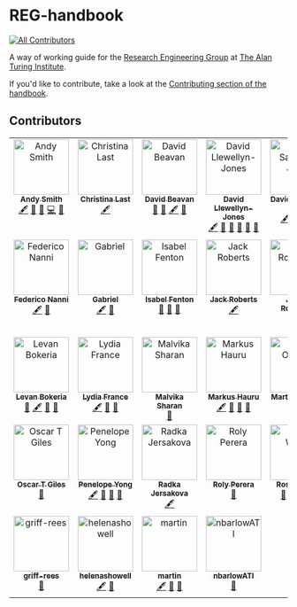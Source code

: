 # REG-handbook

<!-- markdown-link-check-disable -->
<!-- ALL-CONTRIBUTORS-BADGE:START - Do not remove or modify this section -->
[![All Contributors](https://img.shields.io/badge/all_contributors-32-orange.svg?style=flat-square)](#contributors-)
<!-- ALL-CONTRIBUTORS-BADGE:END -->
<!-- markdown-link-check-enable -->

A way of working guide for the [Research Engineering Group](https://www.turing.ac.uk/research-engineering) at [The Alan Turing Institute](https://www.turing.ac.uk).

If you'd like to contribute, take a look at the [Contributing section of the handbook](https://alan-turing-institute.github.io/REG-handbook/docs/contributing/).

## Contributors

<!-- markdown-link-check-disable -->
<!-- ALL-CONTRIBUTORS-LIST:START - Do not remove or modify this section -->
<!-- prettier-ignore-start -->
<!-- markdownlint-disable -->
<table>
  <tbody>
    <tr>
      <td align="center" valign="top" width="14.28%"><a href="https://github.com/andrewphilipsmith"><img src="https://avatars.githubusercontent.com/u/5346065?v=4?s=100" width="100px;" alt="Andy Smith"/><br /><sub><b>Andy Smith</b></sub></a><br /><a href="#content-andrewphilipsmith" title="Content">🖋</a> <a href="https://github.com/alan-turing-institute/REG-handbook/pulls?q=is%3Apr+reviewed-by%3Aandrewphilipsmith" title="Reviewed Pull Requests">👀</a> <a href="#ideas-andrewphilipsmith" title="Ideas, Planning, & Feedback">🤔</a> <a href="https://github.com/alan-turing-institute/REG-handbook/commits?author=andrewphilipsmith" title="Code">💻</a> <a href="#design-andrewphilipsmith" title="Design">🎨</a></td>
      <td align="center" valign="top" width="14.28%"><a href="https://christinalast.com/"><img src="https://avatars.githubusercontent.com/u/36204574?v=4?s=100" width="100px;" alt="Christina Last"/><br /><sub><b>Christina Last</b></sub></a><br /><a href="#content-ChristinaLast" title="Content">🖋</a></td>
      <td align="center" valign="top" width="14.28%"><a href="https://github.com/DavidBeavan"><img src="https://avatars.githubusercontent.com/u/6524799?v=4?s=100" width="100px;" alt="David Beavan"/><br /><sub><b>David Beavan</b></sub></a><br /><a href="#ideas-DavidBeavan" title="Ideas, Planning, & Feedback">🤔</a> <a href="https://github.com/alan-turing-institute/REG-handbook/pulls?q=is%3Apr+reviewed-by%3ADavidBeavan" title="Reviewed Pull Requests">👀</a> <a href="#content-DavidBeavan" title="Content">🖋</a> <a href="#maintenance-DavidBeavan" title="Maintenance">🚧</a></td>
      <td align="center" valign="top" width="14.28%"><a href="https://www.flypig.co.uk"><img src="https://avatars.githubusercontent.com/u/1446122?v=4?s=100" width="100px;" alt="David Llewellyn-Jones"/><br /><sub><b>David Llewellyn-Jones</b></sub></a><br /><a href="#content-llewelld" title="Content">🖋</a> <a href="#ideas-llewelld" title="Ideas, Planning, & Feedback">🤔</a> <a href="https://github.com/alan-turing-institute/REG-handbook/issues?q=author%3Allewelld" title="Bug reports">🐛</a> <a href="https://github.com/alan-turing-institute/REG-handbook/commits?author=llewelld" title="Documentation">📖</a> <a href="https://github.com/alan-turing-institute/REG-handbook/pulls?q=is%3Apr+reviewed-by%3Allewelld" title="Reviewed Pull Requests">👀</a> <a href="#maintenance-llewelld" title="Maintenance">🚧</a></td>
      <td align="center" valign="top" width="14.28%"><a href="https://github.com/dsj976"><img src="https://avatars.githubusercontent.com/u/57944311?v=4?s=100" width="100px;" alt="David Salvador Jasin"/><br /><sub><b>David Salvador Jasin</b></sub></a><br /><a href="#content-dsj976" title="Content">🖋</a> <a href="#ideas-dsj976" title="Ideas, Planning, & Feedback">🤔</a> <a href="https://github.com/alan-turing-institute/REG-handbook/pulls?q=is%3Apr+reviewed-by%3Adsj976" title="Reviewed Pull Requests">👀</a> <a href="#maintenance-dsj976" title="Maintenance">🚧</a></td>
      <td align="center" valign="top" width="14.28%"><a href="https://edchalstrey.com/"><img src="https://avatars.githubusercontent.com/u/5486164?v=4?s=100" width="100px;" alt="Ed Chalstrey"/><br /><sub><b>Ed Chalstrey</b></sub></a><br /><a href="#ideas-edwardchalstrey1" title="Ideas, Planning, & Feedback">🤔</a> <a href="#maintenance-edwardchalstrey1" title="Maintenance">🚧</a></td>
      <td align="center" valign="top" width="14.28%"><a href="https://github.com/edchapman88"><img src="https://avatars.githubusercontent.com/u/93717706?v=4?s=100" width="100px;" alt="Ed Chapman"/><br /><sub><b>Ed Chapman</b></sub></a><br /><a href="#ideas-edchapman88" title="Ideas, Planning, & Feedback">🤔</a> <a href="#maintenance-edchapman88" title="Maintenance">🚧</a></td>
    </tr>
    <tr>
      <td align="center" valign="top" width="14.28%"><a href="https://github.com/fedenanni"><img src="https://avatars.githubusercontent.com/u/8415204?v=4?s=100" width="100px;" alt="Federico Nanni"/><br /><sub><b>Federico Nanni</b></sub></a><br /><a href="#content-fedenanni" title="Content">🖋</a> <a href="#ideas-fedenanni" title="Ideas, Planning, & Feedback">🤔</a></td>
      <td align="center" valign="top" width="14.28%"><a href="https://github.com/ghanganuT"><img src="https://avatars.githubusercontent.com/u/46718848?v=4?s=100" width="100px;" alt="Gabriel"/><br /><sub><b>Gabriel</b></sub></a><br /><a href="#content-ghanganuT" title="Content">🖋</a> <a href="#ideas-ghanganuT" title="Ideas, Planning, & Feedback">🤔</a></td>
      <td align="center" valign="top" width="14.28%"><a href="https://github.com/IFenton"><img src="https://avatars.githubusercontent.com/u/5773962?v=4?s=100" width="100px;" alt="Isabel Fenton"/><br /><sub><b>Isabel Fenton</b></sub></a><br /><a href="https://github.com/alan-turing-institute/REG-handbook/pulls?q=is%3Apr+reviewed-by%3AIFenton" title="Reviewed Pull Requests">👀</a> <a href="#ideas-IFenton" title="Ideas, Planning, & Feedback">🤔</a> <a href="#maintenance-IFenton" title="Maintenance">🚧</a></td>
      <td align="center" valign="top" width="14.28%"><a href="https://github.com/jack89roberts"><img src="https://avatars.githubusercontent.com/u/16308271?v=4?s=100" width="100px;" alt="Jack Roberts"/><br /><sub><b>Jack Roberts</b></sub></a><br /><a href="#content-jack89roberts" title="Content">🖋</a></td>
      <td align="center" valign="top" width="14.28%"><a href="https://github.com/jemrobinson"><img src="https://avatars.githubusercontent.com/u/3502751?v=4?s=100" width="100px;" alt="James Robinson"/><br /><sub><b>James Robinson</b></sub></a><br /><a href="#content-jemrobinson" title="Content">🖋</a></td>
      <td align="center" valign="top" width="14.28%"><a href="https://github.com/JimMadge"><img src="https://avatars.githubusercontent.com/u/23616154?v=4?s=100" width="100px;" alt="Jim Madge"/><br /><sub><b>Jim Madge</b></sub></a><br /><a href="https://github.com/alan-turing-institute/REG-handbook/commits?author=JimMadge" title="Code">💻</a> <a href="#content-JimMadge" title="Content">🖋</a> <a href="https://github.com/alan-turing-institute/REG-handbook/commits?author=JimMadge" title="Documentation">📖</a> <a href="https://github.com/alan-turing-institute/REG-handbook/pulls?q=is%3Apr+reviewed-by%3AJimMadge" title="Reviewed Pull Requests">👀</a> <a href="#ideas-JimMadge" title="Ideas, Planning, & Feedback">🤔</a> <a href="#infra-JimMadge" title="Infrastructure (Hosting, Build-Tools, etc)">🚇</a> <a href="https://github.com/alan-turing-institute/REG-handbook/issues?q=author%3AJimMadge" title="Bug reports">🐛</a></td>
      <td align="center" valign="top" width="14.28%"><a href="https://katrionagoldmann.github.io/"><img src="https://avatars.githubusercontent.com/u/25952322?v=4?s=100" width="100px;" alt="Katriona Goldmann"/><br /><sub><b>Katriona Goldmann</b></sub></a><br /><a href="#content-KatrionaGoldmann" title="Content">🖋</a> <a href="https://github.com/alan-turing-institute/REG-handbook/pulls?q=is%3Apr+reviewed-by%3AKatrionaGoldmann" title="Reviewed Pull Requests">👀</a> <a href="#ideas-KatrionaGoldmann" title="Ideas, Planning, & Feedback">🤔</a> <a href="#maintenance-KatrionaGoldmann" title="Maintenance">🚧</a></td>
    </tr>
    <tr>
      <td align="center" valign="top" width="14.28%"><a href="https://github.com/LevanBokeria"><img src="https://avatars.githubusercontent.com/u/7816766?v=4?s=100" width="100px;" alt="Levan Bokeria"/><br /><sub><b>Levan Bokeria</b></sub></a><br /><a href="https://github.com/alan-turing-institute/REG-handbook/issues?q=author%3ALevanBokeria" title="Bug reports">🐛</a> <a href="#content-LevanBokeria" title="Content">🖋</a> <a href="#ideas-LevanBokeria" title="Ideas, Planning, & Feedback">🤔</a> <a href="#maintenance-LevanBokeria" title="Maintenance">🚧</a></td>
      <td align="center" valign="top" width="14.28%"><a href="https://github.com/LydiaFrance"><img src="https://avatars.githubusercontent.com/u/85945427?v=4?s=100" width="100px;" alt="Lydia France"/><br /><sub><b>Lydia France</b></sub></a><br /><a href="#content-LydiaFrance" title="Content">🖋</a> <a href="#ideas-LydiaFrance" title="Ideas, Planning, & Feedback">🤔</a> <a href="#maintenance-LydiaFrance" title="Maintenance">🚧</a></td>
      <td align="center" valign="top" width="14.28%"><a href="http://malvikasharan.github.io/"><img src="https://avatars.githubusercontent.com/u/5370471?v=4?s=100" width="100px;" alt="Malvika Sharan"/><br /><sub><b>Malvika Sharan</b></sub></a><br /><a href="#ideas-malvikasharan" title="Ideas, Planning, & Feedback">🤔</a></td>
      <td align="center" valign="top" width="14.28%"><a href="http://mhauru.org"><img src="https://avatars.githubusercontent.com/u/5229876?v=4?s=100" width="100px;" alt="Markus Hauru"/><br /><sub><b>Markus Hauru</b></sub></a><br /><a href="#content-mhauru" title="Content">🖋</a> <a href="#ideas-mhauru" title="Ideas, Planning, & Feedback">🤔</a> <a href="https://github.com/alan-turing-institute/REG-handbook/pulls?q=is%3Apr+reviewed-by%3Amhauru" title="Reviewed Pull Requests">👀</a> <a href="#maintenance-mhauru" title="Maintenance">🚧</a></td>
      <td align="center" valign="top" width="14.28%"><a href="https://github.com/martintoreilly"><img src="https://avatars.githubusercontent.com/u/21147592?v=4?s=100" width="100px;" alt="Martin O'Reilly"/><br /><sub><b>Martin O'Reilly</b></sub></a><br /><a href="#ideas-martintoreilly" title="Ideas, Planning, & Feedback">🤔</a></td>
      <td align="center" valign="top" width="14.28%"><a href="https://github.com/craddm"><img src="https://avatars.githubusercontent.com/u/5796417?v=4?s=100" width="100px;" alt="Matt Craddock"/><br /><sub><b>Matt Craddock</b></sub></a><br /><a href="#ideas-craddm" title="Ideas, Planning, & Feedback">🤔</a> <a href="#maintenance-craddm" title="Maintenance">🚧</a></td>
      <td align="center" valign="top" width="14.28%"><a href="https://github.com/phinate"><img src="https://avatars.githubusercontent.com/u/49782545?v=4?s=100" width="100px;" alt="Nathan Simpson"/><br /><sub><b>Nathan Simpson</b></sub></a><br /><a href="#ideas-phinate" title="Ideas, Planning, & Feedback">🤔</a> <a href="#maintenance-phinate" title="Maintenance">🚧</a></td>
    </tr>
    <tr>
      <td align="center" valign="top" width="14.28%"><a href="https://github.com/OscartGiles"><img src="https://avatars.githubusercontent.com/u/12784013?v=4?s=100" width="100px;" alt="Oscar T Giles"/><br /><sub><b>Oscar T Giles</b></sub></a><br /><a href="#ideas-OscartGiles" title="Ideas, Planning, & Feedback">🤔</a></td>
      <td align="center" valign="top" width="14.28%"><a href="https://github.com/penelopeysm"><img src="https://avatars.githubusercontent.com/u/122629585?v=4?s=100" width="100px;" alt="Penelope Yong"/><br /><sub><b>Penelope Yong</b></sub></a><br /><a href="#content-penelopeysm" title="Content">🖋</a> <a href="#ideas-penelopeysm" title="Ideas, Planning, & Feedback">🤔</a> <a href="#maintenance-penelopeysm" title="Maintenance">🚧</a> <a href="https://github.com/alan-turing-institute/REG-handbook/pulls?q=is%3Apr+reviewed-by%3Apenelopeysm" title="Reviewed Pull Requests">👀</a></td>
      <td align="center" valign="top" width="14.28%"><a href="https://github.com/radka-j"><img src="https://avatars.githubusercontent.com/u/29207091?v=4?s=100" width="100px;" alt="Radka Jersakova"/><br /><sub><b>Radka Jersakova</b></sub></a><br /><a href="#content-radka-j" title="Content">🖋</a></td>
      <td align="center" valign="top" width="14.28%"><a href="https://github.com/rolyp"><img src="https://avatars.githubusercontent.com/u/121074?v=4?s=100" width="100px;" alt="Roly Perera"/><br /><sub><b>Roly Perera</b></sub></a><br /><a href="#ideas-rolyp" title="Ideas, Planning, & Feedback">🤔</a></td>
      <td align="center" valign="top" width="14.28%"><a href="https://github.com/rwood-97"><img src="https://avatars.githubusercontent.com/u/72076688?v=4?s=100" width="100px;" alt="Rosie Wood"/><br /><sub><b>Rosie Wood</b></sub></a><br /><a href="#ideas-rwood-97" title="Ideas, Planning, & Feedback">🤔</a> <a href="#maintenance-rwood-97" title="Maintenance">🚧</a> <a href="#content-rwood-97" title="Content">🖋</a> <a href="https://github.com/alan-turing-institute/REG-handbook/pulls?q=is%3Apr+reviewed-by%3Arwood-97" title="Reviewed Pull Requests">👀</a></td>
      <td align="center" valign="top" width="14.28%"><a href="https://rchan26.github.io/"><img src="https://avatars.githubusercontent.com/u/44200705?v=4?s=100" width="100px;" alt="Ryan Chan"/><br /><sub><b>Ryan Chan</b></sub></a><br /><a href="#content-rchan26" title="Content">🖋</a></td>
      <td align="center" valign="top" width="14.28%"><a href="https://github.com/thobson88"><img src="https://avatars.githubusercontent.com/u/26117394?v=4?s=100" width="100px;" alt="Tim Hobson"/><br /><sub><b>Tim Hobson</b></sub></a><br /><a href="#content-thobson88" title="Content">🖋</a></td>
    </tr>
    <tr>
      <td align="center" valign="top" width="14.28%"><a href="https://github.com/griff-rees"><img src="https://avatars.githubusercontent.com/u/60181741?v=4?s=100" width="100px;" alt="griff-rees"/><br /><sub><b>griff-rees</b></sub></a><br /><a href="#ideas-griff-rees" title="Ideas, Planning, & Feedback">🤔</a></td>
      <td align="center" valign="top" width="14.28%"><a href="https://github.com/helenashowell"><img src="https://avatars.githubusercontent.com/u/101103393?v=4?s=100" width="100px;" alt="helenashowell"/><br /><sub><b>helenashowell</b></sub></a><br /><a href="#content-helenashowell" title="Content">🖋</a> <a href="#ideas-helenashowell" title="Ideas, Planning, & Feedback">🤔</a></td>
      <td align="center" valign="top" width="14.28%"><a href="https://github.com/mastoffel"><img src="https://avatars.githubusercontent.com/u/7348440?v=4?s=100" width="100px;" alt="martin"/><br /><sub><b>martin</b></sub></a><br /><a href="#content-mastoffel" title="Content">🖋</a> <a href="#ideas-mastoffel" title="Ideas, Planning, & Feedback">🤔</a> <a href="#maintenance-mastoffel" title="Maintenance">🚧</a></td>
      <td align="center" valign="top" width="14.28%"><a href="https://github.com/nbarlowATI"><img src="https://avatars.githubusercontent.com/u/33832774?v=4?s=100" width="100px;" alt="nbarlowATI"/><br /><sub><b>nbarlowATI</b></sub></a><br /><a href="#ideas-nbarlowATI" title="Ideas, Planning, & Feedback">🤔</a></td>
    </tr>
  </tbody>
</table>

<!-- markdownlint-restore -->
<!-- prettier-ignore-end -->

<!-- ALL-CONTRIBUTORS-LIST:END -->
<!-- markdown-link-check-enable -->
